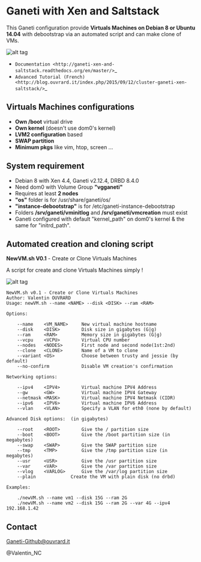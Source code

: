 # Ganeti with Xen and Saltstack

This Ganeti configuration provide **Virtuals Machines on Debian 8 or Ubuntu 14.04** with debootstrap via an automated script and can make clone of VMs. 

![alt tag](http://blog.ouvrard.it/wp-content/uploads/2015/09/ganeti-banner1.jpg)

* `Documentation <http://ganeti-xen-and-saltstack.readthedocs.org/en/master/>`_
* `Advanced Tutorial (French) <http://blog.ouvrard.it/index.php/2015/09/12/cluster-ganeti-xen-saltstack/>`_



## Virtuals Machines configurations

* **Own /boot** virtual drive
* **Own kernel** (doesn't use dom0's kernel)
* **LVM2 configuration** based  
* **SWAP partition**
* **Minimum pkgs** like vim, htop, screen ...

## System requirement

* Debian 8 with Xen 4.4, Ganeti v2.12.4, DRBD 8.4.0 
* Need dom0 with Volume Group **"vgganeti"**
* Requires at least **2 nodes**
* **"os"** folder is for /usr/share/ganeti/os/
* **"instance-debootstrap"** is for /etc/ganeti-instance-debootstrap
* Folders **/srv/ganeti/vminitlog** and **/srv/ganeti/vmcreation** must exist
* Ganeti configured with default "kernel_path" on dom0's kernel & the same for "initrd_path". 

## Automated creation and cloning script

**NewVM.sh V0.1** - Create or Clone Virtuals Machines

A script for create and clone Virtuals Machines simply !

![alt tag](http://blog.ouvrard.it/wp-content/uploads/2015/09/newVM.jpg)

```
NewVM.sh v0.1 - Create or Clone Virtuals Machines
Author: Valentin OUVRARD
Usage: newVM.sh --name <NAME> --disk <DISK> --ram <RAM> 

Options:

	--name    <VM_NAME>		New virtual machine hostname
	--disk    <DISK>		Disk size in gigabytes (G|g)
	--ram 	  <RAM>			Memory size in gigabytes (G|g)
	--vcpu    <VCPU>		Virtual CPU number
	--nodes   <NODES>		First node and second node(1st:2nd) 
	--clone   <CLONE>		Name of a VM to clone
	--variant <OS>			Choose between trusty and jessie (by default)
	--no-confirm			Disable VM creation's confirmation

Networking options:

	--ipv4 	  <IPV4>		Virtual machine IPV4 Address 
	--gw      <GW>			Virtual machine IPV4 Gateway
	--netmask <MASK>		Virtual machine IPV4 Netmask (CIDR)
	--ipv6 	  <IPV6>		Virtual machine IPV6 Address 
	--vlan 	  <VLAN>		Specify a VLAN for eth0 (none by default) 

Advanced Disk options:	(in gigabytes)

	--root    <ROOT>		Give the / partition size
	--boot    <BOOT>		Give the /boot partition size (in megabytes)
	--swap	  <SWAP>		Give the SWAP partition size
	--tmp	  <TMP>			Give the /tmp partition size (in megabytes)
	--usr	  <USR>			Give the /usr partition size
	--var  	  <VAR>			Give the /var partition size
	--vlog 	  <VARLOG>		Give the /var/log partition size
	--plain				Create the VM with plain disk (no drbd)

Examples:

	./newVM.sh --name vm1 --disk 15G --ram 2G
	./newVM.sh --name vm2 --disk 15G --ram 2G --var 4G --ipv4 192.168.1.42

```

## Contact

Ganeti-Github@ouvrard.it

@Valentin_NC

